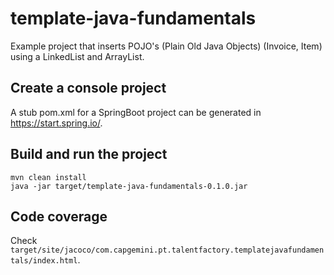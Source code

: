 # template-java-fundamentals

Example project that inserts POJO's (Plain Old Java Objects) (Invoice, Item) using a LinkedList and ArrayList. 

## Create a console project 

A stub pom.xml for a SpringBoot project can be generated in https://start.spring.io/.


## Build and run the project

```
mvn clean install
java -jar target/template-java-fundamentals-0.1.0.jar
```

## Code coverage 

Check ```target/site/jacoco/com.capgemini.pt.talentfactory.templatejavafundamentals/index.html```.
